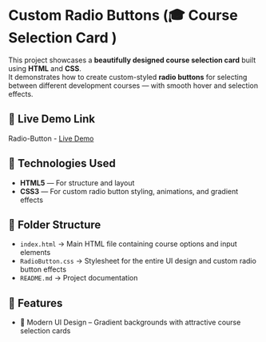 # Custom Radio Buttons (🎓 Course Selection Card )

This project showcases a **beautifully designed course selection card** built using **HTML** and **CSS**.  
It demonstrates how to create custom-styled **radio buttons** for selecting between different development courses — with smooth hover and selection effects.

## 🔗 Live Demo Link

 Radio-Button - [Live Demo](https://prakruthi-g-h.github.io/HTML-AND-CSS-MINI-PROJECTS/RadioButton)

 
## 🔧 Technologies Used

- **HTML5** — For structure and layout
- **CSS3** — For custom radio button styling, animations, and gradient effects  

## 📁 Folder Structure

- `index.html` → Main HTML file containing course options and input elements  
- `RadioButton.css` → Stylesheet for the entire UI design and custom radio button effects  
- `README.md` → Project documentation

## 📌 Features

- 🎨 Modern UI Design – Gradient backgrounds with attractive course selection cards
